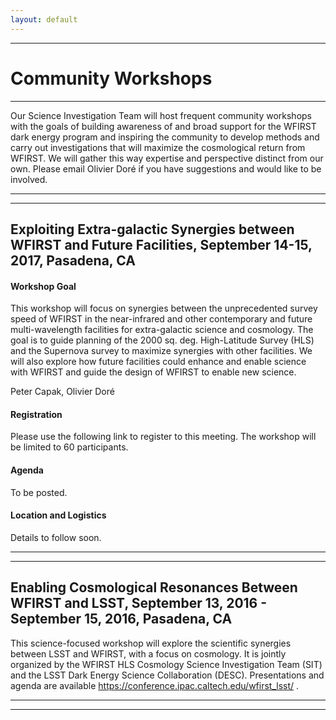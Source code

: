 ```yaml
---
layout: default
---
```


***

# Community Workshops

***

Our Science Investigation Team will host frequent community workshops with the goals of building awareness of and broad support for the WFIRST dark energy program and inspiring the community to develop methods and carry out investigations that will maximize the cosmological return from WFIRST. We will gather this way expertise and perspective distinct from our own. Please email Olivier Doré if you have suggestions and would like to be involved.

---
---

## Exploiting Extra-galactic Synergies between WFIRST and Future Facilities, September 14-15, 2017, Pasadena, CA

#### Workshop Goal

This workshop will focus on synergies between the unprecedented survey speed of WFIRST in the near-infrared and other contemporary and future multi-wavelength facilities for extra-galactic science and cosmology. The goal is to guide planning of the 2000 sq. deg. High-Latitude Survey (HLS) and the Supernova survey to maximize synergies with other facilities.  We will also explore how future facilities could enhance and enable science with WFIRST and guide the design of WFIRST to enable new science.

Peter Capak, Olivier Doré

#### Registration

Please use the following link to register to this meeting. The workshop will be limited to 60 participants.


#### Agenda

To be posted.

#### Location and Logistics

Details to follow soon.


---
---

## Enabling Cosmological Resonances Between WFIRST and LSST, September 13, 2016 - September 15, 2016, Pasadena, CA

This science-focused workshop will explore the scientific synergies between LSST and WFIRST, with a focus on cosmology. It is jointly organized by the WFIRST HLS Cosmology Science Investigation Team (SIT) and the LSST Dark Energy Science Collaboration (DESC). Presentations and agenda are available https://conference.ipac.caltech.edu/wfirst_lsst/ .

---
---
